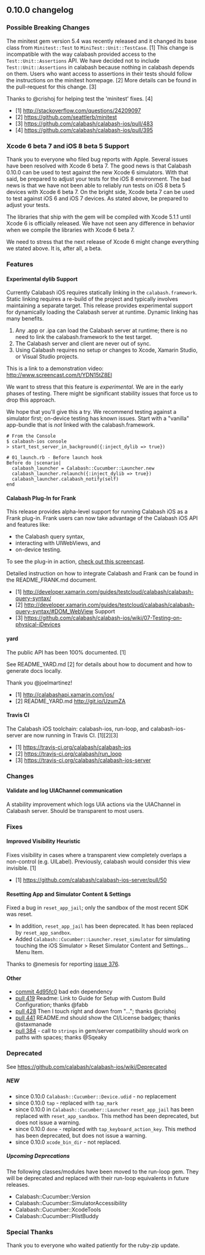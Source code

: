 ## 0.10.0 changelog

### Possible Breaking Changes

The minitest gem version 5.4 was recently released and it changed its base class from `Minitest::Test` to `MiniTest::Unit::TestCase`. [1]  This change is incompatible with the way calabash provided access to the `Test::Unit::Assertions` API.  We have decided not to include `Test::Unit::Assertions` in calabash because nothing in calabash depends on them.  Users who want access to assertions in their tests should follow the instructions on the minitest homepage. [2]  More details can be found in the pull-request for this change. [3]

Thanks to @crishoj for helping test the 'minitest' fixes. [4]

- [1] http://stackoverflow.com/questions/24209097
- [2] https://github.com/seattlerb/minitest
- [3] https://github.com/calabash/calabash-ios/pull/483
- [4] https://github.com/calabash/calabash-ios/pull/395

### Xcode 6 beta 7 and iOS 8 beta 5 Support

Thank you to everyone who filed bug reports with Apple.  Several issues have been resolved with Xcode 6 beta 7.  The good news is that Calabash 0.10.0 can be used to test against the new Xcode 6 simulators.  With that said, be prepared to adjust your tests for the iOS 8 environment.  The bad news is that we have not been able to reliably run tests on iOS 8 beta 5 devices with Xcode 6 beta 7.  On the bright side, Xcode beta 7 can be used to test against iOS 6 and iOS 7 devices.  As stated above, be prepared to adjust your tests.

The libraries that ship with the gem will be compiled with Xcode 5.1.1 until Xcode 6 is officially released.  We have not seen any difference in behavior when we compile the libraries with Xcode 6 beta 7.

We need to stress that the next release of Xcode 6 might change everything we stated above.  It is, after all, a beta.

### Features

#### Experimental dylib Support

Currently Calabash iOS requires statically linking in the `calabash.framework`. Static linking requires a re-build of the project and typically involves maintaining a separate target.   This release provides experimental support for dynamically loading the Calabash server at runtime.  Dynamic linking has many benefits.

1. Any .app or .ipa can load the Calabash server at runtime; there is no need to link the calabash.framework to the test target.
2. The Calabash server and client are never out of sync.
3. Using Calabash requires no setup or changes to Xcode, Xamarin Studio, or Visual Studio projects.

This is a link to a demonstration video:  http://www.screencast.com/t/YDN15tZ8El

We want to stress that this feature is _experimental_.  We are in the early phases of testing.  There might be significant stability issues that force us to drop this approach.

We hope that you'll give this a try.  We recommend testing against a simulator first; on-device testing has known issues.  Start with a "vanilla" app-bundle that is *not* linked with the calabash.framework.

```
# From the Console
$ calabash-ios console
> start_test_server_in_background({:inject_dylib => true})

# 01_launch.rb - Before launch hook
Before do |scenario|
  calabash_launcher = Calabash::Cucumber::Launcher.new
  calabash_launcher.relaunch({:inject_dylib => true})
  calabash_launcher.calabash_notify(self)
end
```

#### Calabash Plug-In for Frank

This release provides alpha-level support for running Calabash iOS as a Frank plug-in.  Frank users can now take advantage of the Calabash iOS API and features like:

* the Calabash query syntax,
* interacting with UIWebViews, and
* on-device testing.

To see the plug-in in action, [check out this screencast](http://screencast.com/t/hBtcdwzelfO).

Detailed instruction on how to integrate Calabash and Frank can be found in the README_FRANK.md document.

- [1] http://developer.xamarin.com/guides/testcloud/calabash/calabash-query-syntax/
- [2] http://developer.xamarin.com/guides/testcloud/calabash/calabash-query-syntax/#DOM_WebView Support
- [3] https://github.com/calabash/calabash-ios/wiki/07-Testing-on-physical-iDevices

#### yard

The public API has been 100% documented.  [1]

See README_YARD.md [2] for details about how to document and how to generate docs locally.

Thank you @joelmartinez!

- [1] http://calabashapi.xamarin.com/ios/
- [2] README_YARD.md http://git.io/UzumZA

#### Travis CI

The Calabash iOS toolchain: calabash-ios, run-loop, and calabash-ios-server are now running in Travis CI. [1][2][3]

- [1] https://travis-ci.org/calabash/calabash-ios
- [2] https://travis-ci.org/calabash/run_loop
- [3] https://travis-ci.org/calabash/calabash-ios-server

### Changes

#### Validate and log UIAChannel communication

A stability improvement which logs UIA actions via the UIAChannel in Calabash server. Should be transparent to most users.

### Fixes

#### Improved Visibility Heuristic

Fixes visibility in cases where a transparent view completely overlaps a non-control (e.g. UILabel).  Previously, calabash would consider this view invisible. [1] 

- [1] https://github.com/calabash/calabash-ios-server/pull/50

#### Resetting App and Simulator Content & Settings

Fixed a bug in `reset_app_jail`; only the sandbox of the most recent SDK was reset.

* In addition, `reset_app_jail` has been deprecated.  It has been replaced by `reset_app_sandbox`.
* Added `Calabash::Cucumber::Launcher.reset_simulator` for simulating touching the iOS Simulator > Reset Simulator Content and Settings... Menu Item.

Thanks to @nemesis for reporting [issue 376](https://github.com/calabash/calabash-ios/issues/376).

#### Other

- [commit 4d95fc0](https://github.com/calabash/calabash-ios/commit/4d95fc04e34e534d4b745a202514679067d8cc0f) bad edn dependency
- [pull 419](https://github.com/calabash/calabash-ios/pull/419) Readme: Link to Guide for Setup with Custom Build Configuration; thanks @fabb
- [pull 428](https://github.com/calabash/calabash-ios/pull/428) Then I touch right and down from "..."; thanks @crishoj
- [pull 441](https://github.com/calabash/calabash-ios/pull/441) README.md should show the CI/License badges; thanks @staxmanade
- [pull 384](https://github.com/calabash/calabash-ios/pull/384) - call to `strings` in gem/server compatibility should work on paths with spaces; thanks @Sqeaky

### Deprecated

See https://github.com/calabash/calabash-ios/wiki/Deprecated

##### NEW

* since 0.10.0 `Calabash::Cucumber::Device.udid` - no replacement
* since 0.10.0 `tap` - replaced with `tap_mark`
* since 0.10.0 in `Calabash::Cucumber::Launcher` `reset_app_jail` has been replaced with `reset_app_sandbox`. This method has been deprecated, but does not issue a warning.
* since 0.10.0 `done` - replaced with `tap_keyboard_action_key`. This method has been deprecated, but does not issue a warning.
* since 0.10.0 `xcode_bin_dir` - not replaced.

##### Upcoming Deprecations

The following classes/modules have been moved to the run-loop gem.  They will be deprecated and replaced with their run-loop equivalents in future releases.

* Calabash::Cucumber::Version
* Calabash::Cucumber::SimulatorAccessibility
* Calabash::Cucumber::XcodeTools
* Calabash::Cucumber::PlistBuddy

### Special Thanks

Thank you to everyone who waited patiently for the ruby-zip update.
